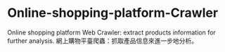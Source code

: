 # Online-shopping-platform-Crawler
Online shopping platform Web Crawler: extract products information for further analysis. 網上購物平臺爬蟲：抓取產品信息來進一步地分析。
